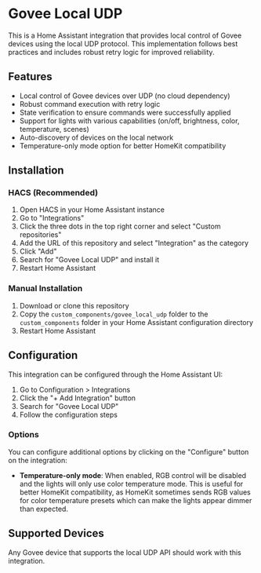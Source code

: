 # Govee Local UDP

This is a Home Assistant integration that provides local control of Govee devices using the local UDP protocol. This implementation follows best practices and includes robust retry logic for improved reliability.

## Features

- Local control of Govee devices over UDP (no cloud dependency)
- Robust command execution with retry logic
- State verification to ensure commands were successfully applied
- Support for lights with various capabilities (on/off, brightness, color, temperature, scenes)
- Auto-discovery of devices on the local network
- Temperature-only mode option for better HomeKit compatibility

## Installation

### HACS (Recommended)

1. Open HACS in your Home Assistant instance
2. Go to "Integrations"
3. Click the three dots in the top right corner and select "Custom repositories"
4. Add the URL of this repository and select "Integration" as the category
5. Click "Add"
6. Search for "Govee Local UDP" and install it
7. Restart Home Assistant

### Manual Installation

1. Download or clone this repository
2. Copy the `custom_components/govee_local_udp` folder to the `custom_components` folder in your Home Assistant configuration directory
3. Restart Home Assistant

## Configuration

This integration can be configured through the Home Assistant UI:

1. Go to Configuration > Integrations
2. Click the "+ Add Integration" button
3. Search for "Govee Local UDP"
4. Follow the configuration steps

### Options

You can configure additional options by clicking on the "Configure" button on the integration:

- **Temperature-only mode**: When enabled, RGB control will be disabled and the lights will only use color temperature mode. This is useful for better HomeKit compatibility, as HomeKit sometimes sends RGB values for color temperature presets which can make the lights appear dimmer than expected.

## Supported Devices

Any Govee device that supports the local UDP API should work with this integration.
